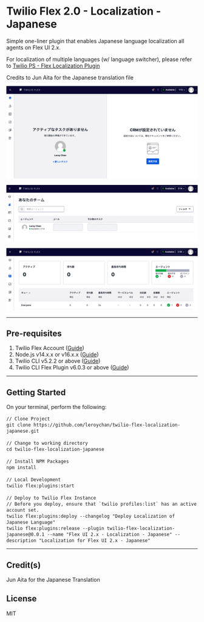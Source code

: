 # Twilio Flex 2.0 - Localization - Japanese

Simple one-liner plugin that enables Japanese language localization all agents on Flex UI 2.x.

For localization of multiple languages (w/ language switcher), please refer to [Twilio PS - Flex Localization Plugin](https://github.com/twilio-professional-services/plugin-flex-localization)

Credits to Jun Aita for the Japanese translation file

![Flex 2.0 - Japanese - Main](docs/flex_ui_japanese.png)

![Flex 2.0 - Japanese - Teams](docs/flex_ui_teams.png)

![Flex 2.0 - Japanese - Queue Stats](docs/flex_ui_queue_stats.png)

---

## Pre-requisites

1. Twilio Flex Account ([Guide](https://support.twilio.com/hc/en-us/articles/360020442333-Setup-a-Twilio-Flex-Account))
2. Node.js v14.x.x or v16.x.x ([Guide](https://docs.npmjs.com/downloading-and-installing-node-js-and-npm))
3. Twilio CLI v5.2.2 or above ([Guide](https://www.twilio.com/docs/twilio-cli/quickstart))
4. Twilio CLI Flex Plugin v6.0.3 or above ([Guide](https://www.twilio.com/docs/flex/developer/plugins/cli))

---

## Getting Started

On your terminal, perform the following:

```
// Clone Project
git clone https://github.com/leroychan/twilio-flex-localization-japanese.git

// Change to working directory
cd twilio-flex-localization-japanese

// Install NPM Packages
npm install

// Local Development
twilio flex:plugins:start

// Deploy to Twilio Flex Instance
// Before you deploy, ensure that `twilio profiles:list` has an active account set.
twilio flex:plugins:deploy --changelog "Deploy Localization of Japanese Language"
twilio flex:plugins:release --plugin twilio-flex-localization-japanese@0.0.1 --name "Flex UI 2.x - Localization - Japanese" --description "Localization for Flex UI 2.x - Japanese"
```

---

## Credit(s)

Jun Aita for the Japanese Translation

## License

MIT
